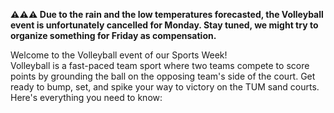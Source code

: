 **⚠️⚠️⚠️ Due to the rain and the low temperatures forecasted, the Volleyball event is unfortunately cancelled for Monday. Stay tuned, we might try to organize something for Friday as compensation.**

Welcome to the Volleyball event of our Sports Week!\
Volleyball is a fast-paced team sport where two teams compete to score points by grounding the ball on the opposing team's side of the court.
Get ready to bump, set, and spike your way to victory on the TUM sand courts.\
Here's everything you need to know: